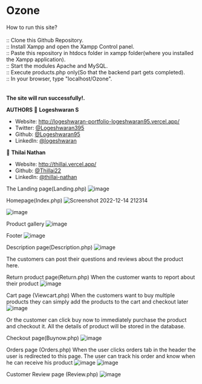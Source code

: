 # Ozone

How to run this site?<br><br>
  :: Clone this Github Repository.<br>
  :: Install Xampp and open the Xampp Control panel.<br>
  :: Paste this repository in htdocs folder in xampp folder(where you installed the Xampp application).<br>
  :: Start the modules Apache and MySQL.<br>
  :: Execute products.php only(So that the backend part gets completed). <br>
  :: In your browser, type "localhost/Ozone". <br>
  <br><br>
 <b>The site will run successfully!.</b>
 
 **AUTHORS**
👤 **Logeshwaran S**

* Website: http://logeshwaran-portfolio-logeshwaran95.vercel.app/
* Twitter: [@Logeshwaran395](https://twitter.com/Logeshwaran395)
* Github: [@Logeshwaran95](https://github.com/Logeshwaran95)
* LinkedIn: [@logeshwaran](https://linkedin.com/in/logeshwaran-)

👤 **Thilai Nathan**

* Website: http://thillai.vercel.app/
* Github: [@Thillai22](https://github.com/Thillai22)
* LinkedIn: [@thillai-nathan](https://www.linkedin.com/in/thillai-nathan/)



The Landing page(Landing.php)
![image](https://user-images.githubusercontent.com/81502320/207904727-ce66ad18-6f10-4b22-8bfe-fe4a26ff25ea.png)

Homepage(Index.php)
![Screenshot 2022-12-14 212314](https://user-images.githubusercontent.com/81502320/207904911-762f0bf7-7b07-4dcf-8c06-60c2c31b3fb3.png)

![image](https://user-images.githubusercontent.com/81502320/207905051-edecb84f-07e5-461d-a944-0d846a802ef6.png)

Product gallery
![image](https://user-images.githubusercontent.com/81502320/207905142-4abda92c-5018-43d3-8953-268901962892.png)

Footer
![image](https://user-images.githubusercontent.com/81502320/207905181-7cfc9d70-5e1f-4ea4-88cf-1db2e7bd8ce6.png)


Description page(Description.php)
![image](https://user-images.githubusercontent.com/81502320/207905719-8f98effc-08d3-4326-8ca3-0460367fe464.png)

 
The customers can post their questions and reviews about the product here.

Return product page(Return.php)
 When the customer wants to report about their product
 ![image](https://user-images.githubusercontent.com/81502320/207906325-2dc2845b-a5d4-41e9-b8c7-c2401bff62a1.png)

Cart page (Viewcart.php)
 When the customers want to buy multiple products they can simply add the products to the cart and checkout later
   ![image](https://user-images.githubusercontent.com/81502320/207906403-28d4cc7e-1315-4732-9c66-8e8191614286.png)

Or the customer can click buy now to immediately purchase the product and checkout it.
All the details of product will be stored in the database.

Checkout page(Buynow.php)
 ![image](https://user-images.githubusercontent.com/81502320/207906544-5a8cd4da-6592-44fa-958d-708a2c00a144.png)

Orders page (Orders.php)
When the user clicks orders tab in the header the user is redirected to this page.
The user can track his order and know when he can receive his product
![image](https://user-images.githubusercontent.com/81502320/207906598-0d07a622-beb6-480e-b681-84d94ef6feda.png)
![image](https://user-images.githubusercontent.com/81502320/207906619-fdd1bcad-f34d-445b-bda7-72a545b4bc72.png)

Customer Review page (Review.php)
 ![image](https://user-images.githubusercontent.com/81502320/207906739-a845f1ac-70b9-4ce4-b82c-bea5515fb065.png)
